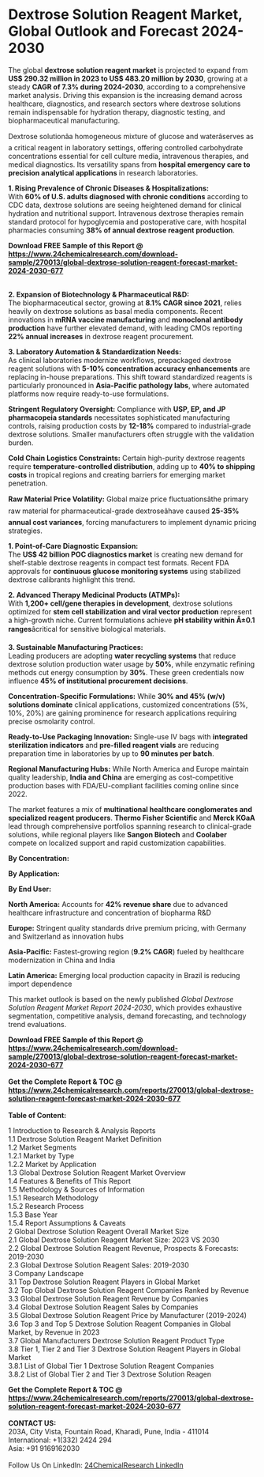 <h1>Dextrose Solution Reagent Market, Global Outlook and Forecast 2024-2030</h1><p>The global <strong>dextrose solution reagent market</strong> is projected to expand from <strong>US$ 290.32 million in 2023 to US$ 483.20 million by 2030</strong>, growing at a steady <strong>CAGR of 7.3% during 2024-2030</strong>, according to a comprehensive market analysis. Driving this expansion is the increasing demand across healthcare, diagnostics, and research sectors where dextrose solutions remain indispensable for hydration therapy, diagnostic testing, and biopharmaceutical manufacturing.</p><p>Dextrose solutionâa homogeneous mixture of glucose and waterâserves as a critical reagent in laboratory settings, offering controlled carbohydrate concentrations essential for cell culture media, intravenous therapies, and medical diagnostics. Its versatility spans from <strong>hospital emergency care to precision analytical applications</strong> in research laboratories.</p><p><strong>1. Rising Prevalence of Chronic Diseases &amp; Hospitalizations:</strong><br>
With <strong>60% of U.S. adults diagnosed with chronic conditions</strong> according to CDC data, dextrose solutions are seeing heightened demand for clinical hydration and nutritional support. Intravenous dextrose therapies remain standard protocol for hypoglycemia and postoperative care, with hospital pharmacies consuming <strong>38% of annual dextrose reagent production</strong>.</p><div><b>Download FREE Sample of this Report @ 
            <a href="https://www.24chemicalresearch.com/download-sample/270013/global-dextrose-solution-reagent-forecast-market-2024-2030-677">
            https://www.24chemicalresearch.com/download-sample/270013/global-dextrose-solution-reagent-forecast-market-2024-2030-677</a></b></div><br><p><strong>2. Expansion of Biotechnology &amp; Pharmaceutical R&amp;D:</strong><br>
The biopharmaceutical sector, growing at <strong>8.1% CAGR since 2021</strong>, relies heavily on dextrose solutions as basal media components. Recent innovations in <strong>mRNA vaccine manufacturing</strong> and <strong>monoclonal antibody production</strong> have further elevated demand, with leading CMOs reporting <strong>22% annual increases</strong> in dextrose reagent procurement.</p><p><strong>3. Laboratory Automation &amp; Standardization Needs:</strong><br>
As clinical laboratories modernize workflows, prepackaged dextrose reagent solutions with <strong>5-10% concentration accuracy enhancements</strong> are replacing in-house preparations. This shift toward standardized reagents is particularly pronounced in <strong>Asia-Pacific pathology labs</strong>, where automated platforms now require ready-to-use formulations.</p><p><strong>Stringent Regulatory Oversight:</strong> Compliance with <strong>USP, EP, and JP pharmacopeia standards</strong> necessitates sophisticated manufacturing controls, raising production costs by <strong>12-18%</strong> compared to industrial-grade dextrose solutions. Smaller manufacturers often struggle with the validation burden.</p><p><strong>Cold Chain Logistics Constraints:</strong> Certain high-purity dextrose reagents require <strong>temperature-controlled distribution</strong>, adding up to <strong>40% to shipping costs</strong> in tropical regions and creating barriers for emerging market penetration.</p><p><strong>Raw Material Price Volatility:</strong> Global maize price fluctuationsâthe primary raw material for pharmaceutical-grade dextroseâhave caused <strong>25-35% annual cost variances</strong>, forcing manufacturers to implement dynamic pricing strategies.</p><p><strong>1. Point-of-Care Diagnostic Expansion:</strong><br>
The <strong>US$ 42 billion POC diagnostics market</strong> is creating new demand for shelf-stable dextrose reagents in compact test formats. Recent FDA approvals for <strong>continuous glucose monitoring systems</strong> using stabilized dextrose calibrants highlight this trend.</p><p><strong>2. Advanced Therapy Medicinal Products (ATMPs):</strong><br>
With <strong>1,200+ cell/gene therapies in development</strong>, dextrose solutions optimized for <strong>stem cell stabilization and viral vector production</strong> represent a high-growth niche. Current formulations achieve <strong>pH stability within Â±0.1 ranges</strong>âcritical for sensitive biological materials.</p><p><strong>3. Sustainable Manufacturing Practices:</strong><br>
Leading producers are adopting <strong>water recycling systems</strong> that reduce dextrose solution production water usage by <strong>50%</strong>, while enzymatic refining methods cut energy consumption by <strong>30%</strong>. These green credentials now influence <strong>45% of institutional procurement decisions</strong>.</p><p><strong>Concentration-Specific Formulations:</strong> While <strong>30% and 45% (w/v) solutions dominate</strong> clinical applications, customized concentrations (5%, 10%, 20%) are gaining prominence for research applications requiring precise osmolarity control.</p><p><strong>Ready-to-Use Packaging Innovation:</strong> Single-use IV bags with <strong>integrated sterilization indicators</strong> and <strong>pre-filled reagent vials</strong> are reducing preparation time in laboratories by up to <strong>90 minutes per batch</strong>.</p><p><strong>Regional Manufacturing Hubs:</strong> While North America and Europe maintain quality leadership, <strong>India and China</strong> are emerging as cost-competitive production bases with FDA/EU-compliant facilities coming online since 2022.</p><p>The market features a mix of <strong>multinational healthcare conglomerates and specialized reagent producers</strong>. <strong>Thermo Fisher Scientific</strong> and <strong>Merck KGaA</strong> lead through comprehensive portfolios spanning research to clinical-grade solutions, while regional players like <strong>Sangon Biotech</strong> and <strong>Coolaber</strong> compete on localized support and rapid customization capabilities.</p><p><strong>By Concentration:</strong></p><p><strong>By Application:</strong></p><p><strong>By End User:</strong></p><p><strong>North America:</strong> Accounts for <strong>42% revenue share</strong> due to advanced healthcare infrastructure and concentration of biopharma R&amp;D</p><p><strong>Europe:</strong> Stringent quality standards drive premium pricing, with Germany and Switzerland as innovation hubs</p><p><strong>Asia-Pacific:</strong> Fastest-growing region (<strong>9.2% CAGR</strong>) fueled by healthcare modernization in China and India</p><p><strong>Latin America:</strong> Emerging local production capacity in Brazil is reducing import dependence</p><p>This market outlook is based on the newly published <em>Global Dextrose Solution Reagent Market Report 2024-2030</em>, which provides exhaustive segmentation, competitive analysis, demand forecasting, and technology trend evaluations.</p><div><b>Download FREE Sample of this Report @ 
            <a href="https://www.24chemicalresearch.com/download-sample/270013/global-dextrose-solution-reagent-forecast-market-2024-2030-677">
            https://www.24chemicalresearch.com/download-sample/270013/global-dextrose-solution-reagent-forecast-market-2024-2030-677</a></b></div><br><div><b>Get the Complete Report & TOC @ 
            <a href="https://www.24chemicalresearch.com/reports/270013/global-dextrose-solution-reagent-forecast-market-2024-2030-677">
            https://www.24chemicalresearch.com/reports/270013/global-dextrose-solution-reagent-forecast-market-2024-2030-677</a></b></div><br>
            <b>Table of Content:</b><p>1 Introduction to Research & Analysis Reports<br />
    1.1 Dextrose Solution Reagent Market Definition<br />
    1.2 Market Segments<br />
        1.2.1 Market by Type<br />
        1.2.2 Market by Application<br />
    1.3 Global Dextrose Solution Reagent Market Overview<br />
    1.4 Features & Benefits of This Report<br />
    1.5 Methodology & Sources of Information<br />
        1.5.1 Research Methodology<br />
        1.5.2 Research Process<br />
        1.5.3 Base Year<br />
        1.5.4 Report Assumptions & Caveats<br />
2 Global Dextrose Solution Reagent Overall Market Size<br />
    2.1 Global Dextrose Solution Reagent Market Size: 2023 VS 2030<br />
    2.2 Global Dextrose Solution Reagent Revenue, Prospects & Forecasts: 2019-2030<br />
    2.3 Global Dextrose Solution Reagent Sales: 2019-2030<br />
3 Company Landscape<br />
    3.1 Top Dextrose Solution Reagent Players in Global Market<br />
    3.2 Top Global Dextrose Solution Reagent Companies Ranked by Revenue<br />
    3.3 Global Dextrose Solution Reagent Revenue by Companies<br />
    3.4 Global Dextrose Solution Reagent Sales by Companies<br />
    3.5 Global Dextrose Solution Reagent Price by Manufacturer (2019-2024)<br />
    3.6 Top 3 and Top 5 Dextrose Solution Reagent Companies in Global Market, by Revenue in 2023<br />
    3.7 Global Manufacturers Dextrose Solution Reagent Product Type<br />
    3.8 Tier 1, Tier 2 and Tier 3 Dextrose Solution Reagent Players in Global Market<br />
        3.8.1 List of Global Tier 1 Dextrose Solution Reagent Companies<br />
        3.8.2 List of Global Tier 2 and Tier 3 Dextrose Solution Reagen</p><div><b>Get the Complete Report & TOC @ 
            <a href="https://www.24chemicalresearch.com/reports/270013/global-dextrose-solution-reagent-forecast-market-2024-2030-677">
            https://www.24chemicalresearch.com/reports/270013/global-dextrose-solution-reagent-forecast-market-2024-2030-677</a></b></div><br><b>CONTACT US:</b><br>
            203A, City Vista, Fountain Road, Kharadi, Pune, India - 411014<br>
            International: +1(332) 2424 294<br>
            Asia: +91 9169162030 <br><br>
            Follow Us On LinkedIn: <a href="https://www.linkedin.com/company/24chemicalresearch/">24ChemicalResearch LinkedIn</a>
